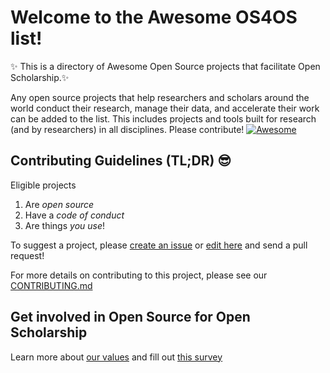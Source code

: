 # Welcome to the Awesome OS4OS list!
:sparkles: This is a directory of Awesome Open Source projects that facilitate Open Scholarship.:sparkles: 

Any open source projects that help researchers and scholars around the world conduct their research, manage their data, and accelerate their work can be added to the list. This includes projects and tools built for research (and by researchers) in all disciplines. Please contribute!
[![Awesome](https://cdn.rawgit.com/sindresorhus/awesome/d7305f38d29fed78fa85652e3a63e154dd8e8829/media/badge.svg)](https://github.com/sindresorhus/awesome)

## Contributing Guidelines (TL;DR) 😎

Eligible projects
  1. Are *open source*
  2. Have a *code of conduct*
  3. Are things *you use*!
  
To suggest a project, please [create an issue](https://github.com/os4os/Awesome-OS4OS/issues) or [edit here](https://github.com/os4os/Awesome-OS4OS/blob/master/Awesome-OS4OS.md) and send a pull request!
 
For more details on contributing to this project, please see our [CONTRIBUTING.md](https://github.com/os4os/Awesome-OS4OS/blob/master/CONTRIBUTING.md)
 
## Get involved in Open Source for Open Scholarship
Learn more about [our values](https://github.com/os4os/Communications/blob/master/Draft-Values.md) and fill out [this survey](https://docs.google.com/forms/d/e/1FAIpQLSdT1mcY4PojJ7kbUeAfQ0mhmfvSOdNKQs38SqOAU2332G2bGA/viewform?usp=sf_link)
